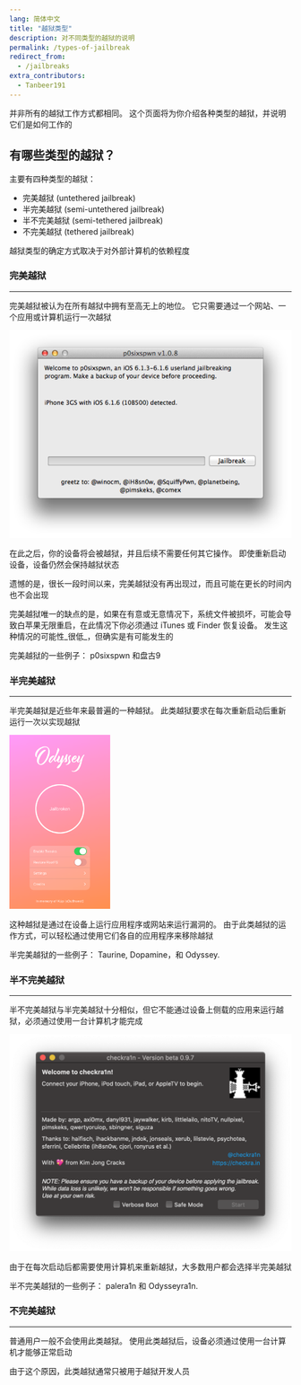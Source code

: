 ```yaml
---
lang: 简体中文
title: "越狱类型"
description: 对不同类型的越狱的说明
permalink: /types-of-jailbreak
redirect_from:
  - /jailbreaks
extra_contributors:
  - Tanbeer191
---
```


并非所有的越狱工作方式都相同。 这个页面将为你介绍各种类型的越狱，并说明它们是如何工作的

## 有哪些类型的越狱？

主要有四种类型的越狱：

- 完美越狱 (untethered jailbreak)
- 半完美越狱 (semi-untethered jailbreak)
- 半不完美越狱 (semi-tethered jailbreak)
- 不完美越狱 (tethered jailbreak)

越狱类型的确定方式取决于对外部计算机的依赖程度

### 完美越狱
---

完美越狱被认为在所有越狱中拥有至高无上的地位。 它只需要通过一个网站、一个应用或计算机运行一次越狱

![A screenshot of the p0sixspwn jailbreak](/assets/images/p0sixpwn.png)

在此之后，你的设备将会被越狱，并且后续不需要任何其它操作。 即使重新启动设备，设备仍然会保持越狱状态

遗憾的是，很长一段时间以来，完美越狱没有再出现过，而且可能在更长的时间内也不会出现

完美越狱唯一的缺点的是，如果在有意或无意情况下，系统文件被损坏，可能会导致白苹果无限重启，在此情况下你必须通过 iTunes 或 Finder 恢复设备。 发生这种情况的可能性_很低_，但确实是有可能发生的

完美越狱的一些例子： <router-link to="/installing-p0sixspwn">p0sixspwn</router-link> 和盘古9

### 半完美越狱
---

半完美越狱是近些年来最普遍的一种越狱。 此类越狱要求在每次重新启动后重新运行一次以实现越狱

<img src="/assets/images/odysseymain.png" width="180" alt="A screenshot of the Odyssey jailbreak" class="align-right" />

这种越狱是通过在设备上运行应用程序或网站来运行漏洞的。 由于此类越狱的运作方式，可以轻松通过使用它们各自的应用程序来移除越狱

半完美越狱的一些例子： <router-link to="/installing-taurine">Taurine</router-link>, <router-link to="/installing-dopamine">Dopamine</router-link>，和 <router-link to="/installing-odyssey">Odyssey</router-link>.

### 半不完美越狱
---

半不完美越狱与半完美越狱十分相似，但它不能通过设备上侧载的应用来运行越狱，必须通过使用一台计算机才能完成

![A screenshot of the checkra1n jailbreak](/assets/images/checkra1n.png)

由于在每次启动后都需要使用计算机来重新越狱，大多数用户都会选择半完美越狱

半不完美越狱的一些例子： <router-link to="/installing-palera1n">palera1n</router-link> 和 <router-link to="/installing-odysseyra1n">Odysseyra1n</router-link>.

### 不完美越狱
---

普通用户一般不会使用此类越狱。 使用此类越狱后，设备必须通过使用一台计算机才能够正常启动

由于这个原因，此类越狱通常只被用于越狱开发人员
